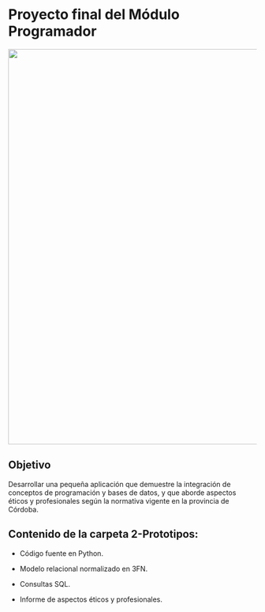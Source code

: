 
# **Proyecto final del Módulo Programador**  

<center><img src="./assets/visuales/logo pythonmysql.png" width="800"></center>  

## Objetivo  

Desarrollar una pequeña aplicación que demuestre la integración de conceptos de programación y bases de datos, y que aborde aspectos éticos y profesionales según la normativa vigente en la provincia de Córdoba.  

## Contenido de la carpeta 2-Prototipos:  

- Código fuente en Python.  

- Modelo relacional normalizado en 3FN. 

- Consultas SQL.    

- Informe de aspectos éticos y profesionales.
##   
